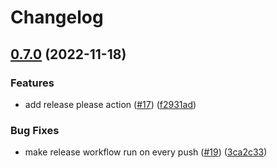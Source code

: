 # Changelog

## [0.7.0](https://github.com/apify/workflows/compare/v0.6.2...v0.7.0) (2022-11-18)


### Features

* add release please action ([#17](https://github.com/apify/workflows/issues/17)) ([f2931ad](https://github.com/apify/workflows/commit/f2931adf5535b3de01bf9621e8a6784c6ffd27db))


### Bug Fixes

* make release workflow run on every push ([#19](https://github.com/apify/workflows/issues/19)) ([3ca2c33](https://github.com/apify/workflows/commit/3ca2c3360340e9a85f109d0a39177ba9ed28429f))
